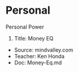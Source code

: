 # Personal

Personal Power


1. Title: Money EQ
  - Source: mindvalley.com
  - Teacher: Ken Honda
  - Doc: Money-Eq.md

